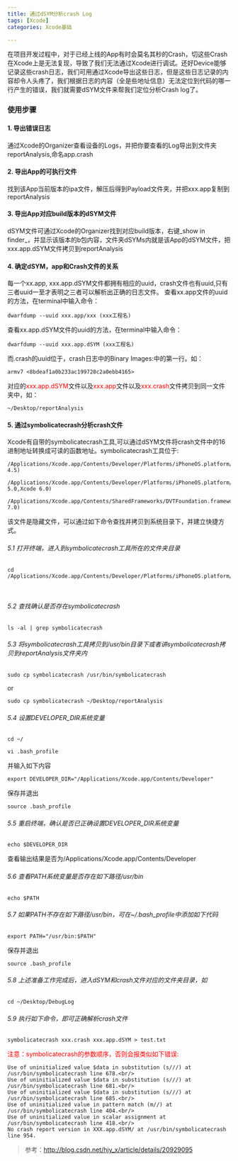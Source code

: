 ```yaml
---
title: 通过dSYM分析crash Log
tags: [Xcode]
categories: Xcode基础

---
```


在项目开发过程中，对于已经上线的App有时会莫名其秒的Crash，切这些Crash在Xcode上是无法复现，导致了我们无法通过Xcode进行调试。还好Device能够记录这些crash日志，我们可用通过Xcode导出这些日志，但是这些日志记录的内容却令人头疼了，我们根据日志的内容（全是些地址信息）无法定位到代码的哪一行产生的错误，我们就需要dSYM文件来帮我们定位分析Crash log了。<br/>

### 使用步骤
#### 1. 导出错误日志 
通过Xcode的Organizer查看设备的Logs，并把你要查看的Log导出到文件夹reportAnalysis,命名app.crash <br/>
#### 2. 导出App的可执行文件
找到该App当前版本的ipa文件，解压后得到Payload文件夹，并把xxx.app复制到reportAnalysis<br/>
#### 3. 导出App对应build版本的dSYM文件
dSYM文件可通过Xcode的Organizer找到对应build版本，右键_show in finder_，并显示该版本的b包内容，文件夹dSYMs内就是该App的dSYM文件，把xxx.app.dSYM文件拷贝到reportAnalysis<br/>
#### 4. 确定dSYM，app和Crash文件的关系
每一个xx.app, xxx.app.dSYM文件都拥有相应的uuid，crash文件也有uuid,只有三者uuid一至才表明之三者可以解析出正确的日志文件。
查看xx.app文件的uuid的方法，在terminal中输入命令：

	dwarfdump --uuid xxx.app/xxx (xxx工程名)

查看xx.app.dSYM文件的uuid的方法，在terminal中输入命令：

	dwarfdump --uuid xxx.app.dSYM (xxx工程名) 


而.crash的uuid位于，crash日志中的Binary Images:中的第一行。如：

	armv7 <8bdeaf1a0b233ac199728c2a0ebb4165> 

对应的<a style="color:#F00">xxx.app.dSYM</a>文件以及<a style="color:#F00">xxx.app</a>文件以及<a style="color:#F00">xxx.crash</a>文件拷贝到同一文件夹中，如：

	~/Desktop/reportAnalysis
	
#### 5. 通过symbolicatecrash分析crash文件
Xcode有自带的symbolicatecrash工具,可以通过dSYM文件将crash文件中的16进制地址转换成可读的函数地址。symbolicatecrash工具位于:

	/Applications/Xcode.app/Contents/Developer/Platforms/iPhoneOS.platform/Developer/Library/PrivateFrameworks/DTDeviceKit.framework/Versions/A/Resources/symbolicatecrash(Xcode 4.5)

	/Applications/Xcode.app/Contents/Developer/Platforms/iPhoneOS.platform/Developer/Library/PrivateFrameworks/DTDeviceKitBase.framework/Versions/A/Resources/symbolicatecrash(Xcode 5.0,Xcode 6.0)

	/Applications/Xcode.app/Contents/SharedFrameworks/DVTFoundation.framework/Versions/A/Resources/symbolicatecrash(Xcode 7.0)

该文件是隐藏文件，可以通过如下命令查找并拷贝到系统目录下，并建立快捷方式。


###### 5.1 打开终端，进入到symbolicatecrash工具所在的文件夹目录

	cd /Applications/Xcode.app/Contents/Developer/Platforms/iPhoneOS.platform/Developer/Library/PrivateFrameworks/DTDeviceKitBase.framework/Versions/A/Resources/

<br/>

###### 5.2 查找确认是否存在symbolicatecrash

	ls -al | grep symbolicatecrash

###### 5.3 将symbolicatecrash工具拷贝到/usr/bin目录下或者讲symbolicatecrash拷贝到reportAnalysis文件夹内

	sudo cp symbolicatecrash /usr/bin/symbolicatecrash
or

	sudo cp symbolicatecrash ~/Desktop/reportAnalysis

###### 5.4 设置DEVELOPER_DIR系统变量

	cd ~/
	
	vi .bash_profile

并输入如下内容

	export DEVELOPER_DIR="/Applications/Xcode.app/Contents/Developer"

保存并退出

	source .bash_profile

###### 5.5 重启终端，确认是否已正确设置DEVELOPER_DIR系统变量

	echo $DEVELOPER_DIR

查看输出结果是否为/Applications/Xcode.app/Contents/Developer

###### 5.6 查看PATH系统变量是否存在如下路径/usr/bin

	echo $PATH

###### 5.7 如果PATH不存在如下路径/usr/bin，可在~/.bash_profile中添加如下代码

	export PATH="/usr/bin:$PATH"

保存并退出

	source .bash_profile

###### 5.8 上述准备工作完成后，进入dSYM和crash文件对应的文件夹目录，如

	cd ~/Desktop/DebugLog

###### 5.9 执行如下命令，即可正确解析crash文件

	symbolicatecrash xxx.crash xxx.app.dSYM > test.txt

<a style="color:#F00">注意：symbolicatecrash的参数顺序，否则会报类似如下错误:</a>

	Use of uninitialized value $data in substitution (s///) at /usr/bin/symbolicatecrash line 678.<br/>
	Use of uninitialized value $data in substitution (s///) at /usr/bin/symbolicatecrash line 681.<br/>
	Use of uninitialized value $data in substitution (s///) at /usr/bin/symbolicatecrash line 685.<br/>
	Use of uninitialized value in pattern match (m//) at /usr/bin/symbolicatecrash line 404.<br/>
	Use of uninitialized value in scalar assignment at /usr/bin/symbolicatecrash line 418.<br/>
	No crash report version in XXX.app.dSYM/ at /usr/bin/symbolicatecrash line 954.


> 参考：http://blog.csdn.net/hjy_x/article/details/20929095